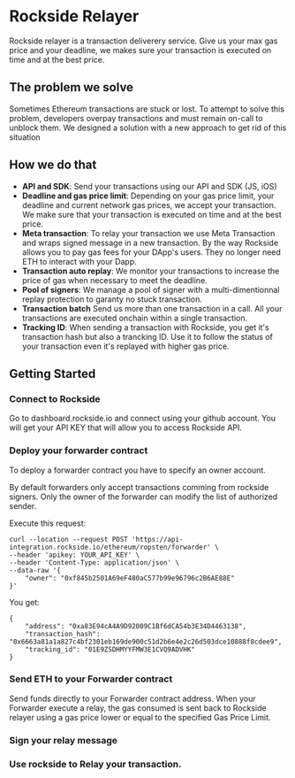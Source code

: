 # Rockside Relayer

Rockside relayer is a transaction deliverery service. Give us your max gas price and your deadline, we makes sure your transaction is executed on time and at the best price.

## The problem we solve
Sometimes Ethereum transactions are stuck or lost.
To attempt to solve this problem, developers overpay transactions and must remain on-call to unblock them.
We designed a solution with a new approach to get rid of this situation

## How we do that

* **API and SDK**: Send your transactions using our API and SDK (JS, iOS)
* **Deadline and gas price limit**: Depending on your gas price limit, your deadline and current network gas prices, we accept your transaction. We make sure that your transaction is executed on time and at the best price.
* **Meta transaction**: To relay your transaction we use Meta Transaction and wraps signed message in a new transaction. By the way Rockside allows you to pay gas fees for your DApp's users. They no longer need ETH to interact with your Dapp.
* **Transaction auto replay**: We monitor your transactions to increase the price of gas when necessary to meet the deadline.
* **Pool of signers**: We manage a pool of signer with a multi-dimentionnal replay protection to garanty no stuck transaction.
* **Transaction batch** Send us more than one transaction in a call. All your transactions are executed onchain within a single transaction.
* **Tracking ID**: When sending a transaction with Rockside, you get it's transaction hash but also a trancking ID. Use it to follow the status of your transaction even it's replayed with higher gas price.


## Getting Started

### Connect to Rockside

Go to dashboard.rockside.io and connect using your github account.
You will get your API KEY that will allow you to access Rockside API.

### Deploy your forwarder contract

To deploy a forwarder contract you have to specify an owner account.

By default forwarders only accept transactions comming from rockside signers. Only the owner of the forwarder can modify the list of authorized sender.

Execute this request:

```
curl --location --request POST 'https://api-integration.rockside.io/ethereum/ropsten/forwarder' \
--header 'apikey: YOUR_API_KEY' \
--header 'Content-Type: application/json' \
--data-raw '{
	"owner": "0xf845b2501A69eF480aC577b99e96796c2B6AE88E"
}'
```

You get:

```
{
    "address": "0xa83E94cA4A9D92009C1Bf6dCA54b3E34D4463138",
    "transaction_hash": "0x6663a81a1a827c4bf2301eb169de900c51d2b6e4e2c26d503dce10888f8cdee9",
    "tracking_id": "01E9ZSDHMYYFMW3E1CVQ9ADVHK"
}
```

### Send ETH to your Forwarder contract

Send funds directly to your Forwarder contract address. When your Forwarder execute a relay, the gas consumed is sent back to Rockside relayer using a gas price lower or equal to the specified Gas Price Limit.


### Sign your relay message


### Use rockside to Relay your transaction.



